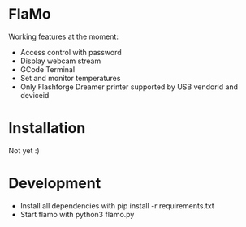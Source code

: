 # FlaMo

Working features at the moment:
 - Access control with password
 - Display webcam stream
 - GCode Terminal
 - Set and monitor temperatures
 - Only Flashforge Dreamer printer supported by USB vendorid and deviceid

# Installation

Not yet :)

# Development

 - Install all dependencies with pip install -r requirements.txt
 - Start flamo with python3 flamo.py
